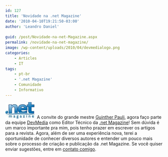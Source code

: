 ```yaml
---
id: 127
title: 'Novidade na .net Magazine'
date: '2010-04-10T19:21:50-03:00'
author: 'Leandro Daniel'

guid: /post/Novidade-na-net-Magazine.aspx
permalink: /novidade-na-net-magazine/
image: /wp-content/uploads/2010/04/devmedialogo.png
categories:
    - Articles
    - IT
tags:
    - pt-br
    - '.net Magazine'
    - Comunidade
    - Informativo
---
```


![netmaglogo](/assets/pics/netmaglogo.jpg "netmaglogo") A convite do grande mestre [Guinther Pauli](http://guintherpauli.blogspot.com/), agora faço parte da equipe [DevMedia](http://www.devmedia.com.br/) como Editor Técnico da [.net Magazine](http://www.devmedia.com.br/assgold/listmag.asp?site=1)! Sem dúvida é um marco importante pra mim, pois tenho prazer em escrever os artigos para a revista. Agora, além de ser uma experiência nova, terei a oportunidade de conhecer diversos autores e entender um pouco mais sobre o processo de criação e publicação da .net Magazine. Se você quiser enviar sugestões, entre em [contato comigo](/contact/).
